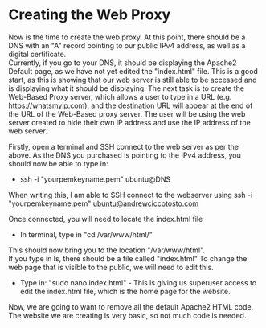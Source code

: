 # Creating the Web Proxy
Now is the time to create the web proxy. At this point, there should be a DNS with an "A" record pointing to our public IPv4 address, as well as a digital certificate.  
Currently, if you go to your DNS, it should be displaying the Apache2 Default page, as we have not yet edited the "index.html" file. This is a good start, as this is showing that our web server is still able to be accessed and is displaying what it should be displaying. The next task is to create the Web-Based Proxy server, which allows a user to type in a URL (e.g. https://whatsmyip.com), and the destination URL will appear at the end of the URL of the Web-Based proxy server. The user will be using the web server created to hide their own IP address and use the IP address of the web server.

Firstly, open a terminal and SSH connect to the web server as per the above. As the DNS you purchased is pointing to the IPv4 address, you should now be able to type in:
* ssh -i "yourpemkeyname.pem" ubuntu@DNS
  
When writing this, I am able to SSH connect to the webserver using ssh -i "yourpemkeyname.pem" ubuntu@andrewciccotosto.com

Once connected, you will need to locate the index.html file
* In terminal, type in "cd /var/www/html/"

This should now bring you to the location "/var/www/html".  
If you type in ls, there should be a file called "index.html" To change the web page that is visible to the public, we will need to edit this.
* Type in: "sudo nano index.html" - This is giving us superuser access to edit the index.html file, which is the home page for the website.

Now, we are going to want to remove all the default Apache2 HTML code. The website we are creating is very basic, so not much code is needed. 
 
